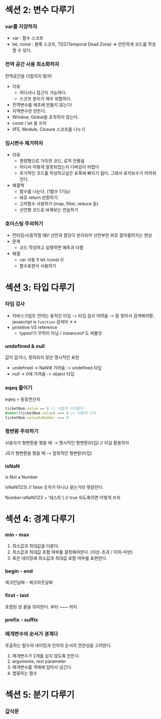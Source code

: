 # 섹션 2: 변수 다루기

### var를 지양하자

* var : 함수 스코프
* let, const : 블록 스코프, TDZ(Temporal Dead Zone) => 안전하게 코드를 작성할 수 있다. 

### 전역 공간 사용 최소화하자

전역공간을 더럽히지 말자!

* 이유
  * 어디서나 접근이 가능하다.
  * 스코프 분리가 매우 위험하다.
* 전역변수를 애초에 만들지 않는다!
* 지역변수만 만든다.
* Window, Global을 조작하지 않는다.
* const / let 을 쓰자
* IIFE, Module, Closure 스코프를 나누기

### 임시변수 제거하자

* 이유
  * 명령형으로 가득한 코드, 로직 안좋음
  * 어디서 어떻게 잘못되었는지 디버깅이 어렵다
  * 추가적인 코드를 작성하고싶은 유혹에 빠지기 쉽다. 그래서 유지보수가 어려워진다.
* 해결책 
  * 함수를 나눈다. (1함수 1기능)
  * 바로 return 반환하기
  * 고차함수 사용하기 (map, filter, reduce 등)
  * 선언형 코드로 바꿔보는 연습하기

### 호이스팅 주의하기

* 런타임시(동작할 떄)! 선언과 할당이 분리되어 선언부만 위로 끌어올려지는 현상
* 문제
  * 코드 작성하고 실행하면 예측과 다름
* 해결
  * var 사용 X let /const O
  * 함수표현식 사용하기

# 섹션 3: 타입 다루기

### 타입 검사

* 자바스크립트 언어는 동적인 타입 -> 타입 검사 어려움 -> 잘 찾아서 검색해야함.. javascript is `function`  검색어 ㅊㅊ
* primitive VS reference
  * typeof가 무적이 아님 / instanceof 도 써볼것

### undefined & null

값이 없거나, 정의되지 않은 명시적인 표현

* undefined -> NaN에 가까움 -> undefined 타입
* null -> 0에 가까움 -> object 타입

### eqeq 줄이기

eqeq = 동등연산자 

```javascript
ticketNum.value == 0 // 이렇게 쓰지말자
Number(ticketNum.value) === 0 // 이렇게 쓰자
ticketNum.valueAsNumber === 0
```

### 형변환 주의하기

사용자가 형변환을 했을 때 -> 명시적인 형변환(타입) // 이걸 활용하자

JS가 형변환을 했을 때 -> 암묵적인 형변환(타입)

### isNaN

is Not a Number

isNaN(123) // false 숫자가 아니냐 묻는거라 헷갈린다.

Number.isNaN(123 + '테스트') // true 되도록이면 이렇게 쓰자

# 섹션 4: 경계 다루기

### min - max

1. 최소값과 최대값을 다룬다.
2. 최소값과 최대값 포함 여부를 결정해야한다. (이상-초과 / 이하-미만)
3. 혹은 네이밍에 최소값과 최대값 포함 여부를 표현한다.

### begin - end

체크인날짜 - 체크아웃날짜 

### first - last

포함된 양 끝을 의미한다. 부터 ~~~ 까지

### prefix - suffix

### 매개변수의 순서가 경계다

호출하는 함수의 네이밍과 인자의 순서의 연관성을 고려한다.

1. 매개변수가 2개를 넘지 않도록 만든다.
2. arguments, rest parameter
3. 매개변수를 객체에 담아서 넘긴다.
4. 랩핑하는 함수

# 섹션 5: 분기 다루기

### 값식문

